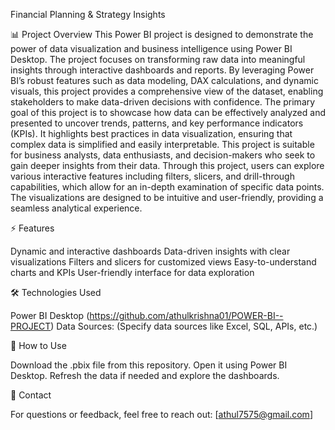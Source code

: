 Financial Planning & Strategy Insights

📊 Project Overview
This Power BI project is designed to demonstrate the power of data visualization and business intelligence using Power BI Desktop. The project focuses on transforming raw data into meaningful insights through interactive dashboards and reports. By leveraging Power BI’s robust features such as data modeling, DAX calculations, and dynamic visuals, this project provides a comprehensive view of the dataset, enabling stakeholders to make data-driven decisions with confidence. The primary goal of this project is to showcase how data can be effectively analyzed and presented to uncover trends, patterns, and key performance indicators (KPIs). It highlights best practices in data visualization, ensuring that complex data is simplified and easily interpretable. This project is suitable for business analysts, data enthusiasts, and decision-makers who seek to gain deeper insights from their data. Through this project, users can explore various interactive features including filters, slicers, and drill-through capabilities, which allow for an in-depth examination of specific data points. The visualizations are designed to be intuitive and user-friendly, providing a seamless analytical experience. 

⚡ Features

Dynamic and interactive dashboards
Data-driven insights with clear visualizations
Filters and slicers for customized views
Easy-to-understand charts and KPIs
User-friendly interface for data exploration

🛠️ Technologies Used

Power BI Desktop (https://github.com/athulkrishna01/POWER-BI--PROJECT)
Data Sources: (Specify data sources like Excel, SQL, APIs, etc.)

🚀 How to Use

Download the .pbix file from this repository.
Open it using Power BI Desktop.
Refresh the data if needed and explore the dashboards.

📧 Contact

For questions or feedback, feel free to reach out: [athul7575@gmail.com]
